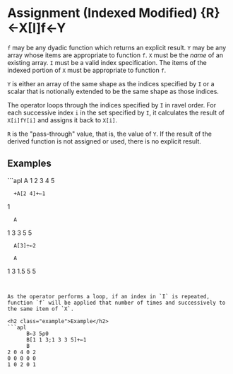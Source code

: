 <div style="display: none;">
  ← gets
</div>






<h1 class="heading"><span class="name">Assignment (Indexed Modified)</span> <span class="command">{R}←X[I]f←Y</span></h1>



`f` may be any dyadic function which returns an explicit result.  `Y` may be any array whose items are appropriate to function `f`.  `X` must be the *name* of an existing array.  `I` must be a valid index specification.  The items of the indexed portion of `X` must be appropriate to function `f`.


`Y` is either an array of the same shape as the indices specified by `I` or a scalar that is notionally extended to be the same shape as those indices.


The operator loops through the indices specified by `I` in ravel order. For each successive index `i` in the set specified by `I`,     it calculates the result of `X[i]fY[i]` and assigns it back to `X[i]`.



`R` is the "pass-through" value, that is, the value of `Y`.  If the result of the derived function is not assigned or used, there is no explicit result.

<h2 class="example">Examples</h2>
```apl
      A
1 2 3 4 5
 
      +A[2 4]+←1
1
 
      A
1 3 3 5 5
 
      A[3]÷←2
 
      A
1 3 1.5 5 5
```


As the operator performs a loop, if an index in `I` is repeated, function `f` will be applied that number of times and successively to the same item of `X`.

<h2 class="example">Example</h2>
```apl
      B←3 5⍴0
      B[1 1 3;1 3 3 5]+←1
      B
2 0 4 0 2
0 0 0 0 0
1 0 2 0 1

```


